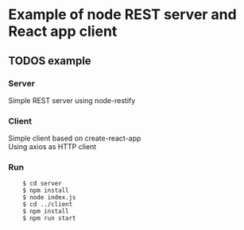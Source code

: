 # Example of node REST server and React app client

## TODOS example

### Server

Simple REST server using node-restify

### Client

Simple client based on create-react-app  
Using axios as HTTP client

### Run

```
    $ cd server
    $ npm install
    $ node index.js
    $ cd ../client
    $ npm install
    $ npm run start
```
